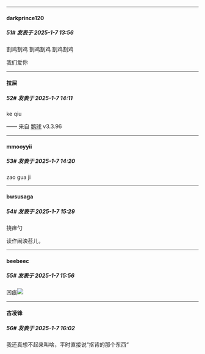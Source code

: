 ﻿
*****

####  darkprince120  
##### 51#       发表于 2025-1-7 13:56

割鸡割鸡 割鸡割鸡 割鸡割鸡

我们爱你


*****

####  拉屎  
##### 52#       发表于 2025-1-7 14:11

ke qiu

—— 来自 [鹅球](https://www.pgyer.com/GcUxKd4w) v3.3.96


*****

####  mmooyyii  
##### 53#       发表于 2025-1-7 14:20

zao gua ji


*****

####  bwsusaga  
##### 54#       发表于 2025-1-7 15:29

挠痒勺

读作闹泱苕儿，


*****

####  beebeec  
##### 55#       发表于 2025-1-7 15:56

凹痕<img src="https://static.saraba1st.com/image/smiley/face2017/059.png" referrerpolicy="no-referrer">


*****

####  古凌锋  
##### 56#       发表于 2025-1-7 16:02

我还真想不起来叫啥，平时直接说“抠背的那个东西“

